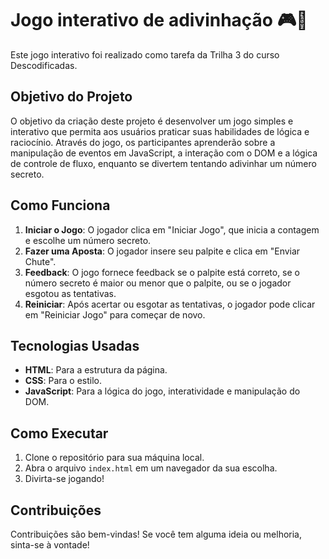 # Jogo interativo de adivinhação 🎮🔢

Este jogo interativo foi realizado como tarefa da Trilha 3 do curso Descodificadas.

## Objetivo do Projeto

O objetivo da criação deste projeto é desenvolver um jogo simples e interativo que permita aos usuários praticar suas habilidades de lógica e raciocínio. Através do jogo, os participantes aprenderão sobre a manipulação de eventos em JavaScript, a interação com o DOM e a lógica de controle de fluxo, enquanto se divertem tentando adivinhar um número secreto.

## Como Funciona

1. **Iniciar o Jogo**: O jogador clica em "Iniciar Jogo", que inicia a contagem e escolhe um número secreto.
2. **Fazer uma Aposta**: O jogador insere seu palpite e clica em "Enviar Chute".
3. **Feedback**: O jogo fornece feedback se o palpite está correto, se o número secreto é maior ou menor que o palpite, ou se o jogador esgotou as tentativas.
4. **Reiniciar**: Após acertar ou esgotar as tentativas, o jogador pode clicar em "Reiniciar Jogo" para começar de novo.

## Tecnologias Usadas

- **HTML**: Para a estrutura da página.
- **CSS**: Para o estilo.
- **JavaScript**: Para a lógica do jogo, interatividade e manipulação do DOM.

## Como Executar

1. Clone o repositório para sua máquina local.
2. Abra o arquivo `index.html` em um navegador da sua escolha.
3. Divirta-se jogando!

## Contribuições

Contribuições são bem-vindas! Se você tem alguma ideia ou melhoria, sinta-se à vontade!

